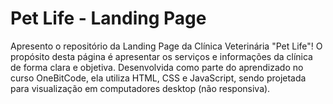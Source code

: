 # Pet Life - Landing Page
Apresento o repositório da Landing Page da Clínica Veterinária "Pet Life"! O propósito desta página é apresentar os serviços e informações da clínica de forma clara e objetiva. Desenvolvida como parte do aprendizado no curso OneBitCode, ela utiliza HTML, CSS e JavaScript, sendo projetada para visualização em computadores desktop (não responsiva).
